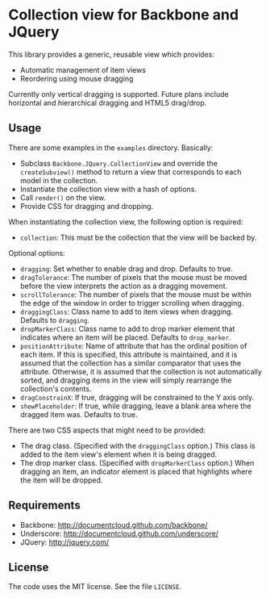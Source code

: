 Collection view for Backbone and JQuery
=======================================

This library provides a generic, reusable view which provides:

* Automatic management of item views
* Reordering using mouse dragging

Currently only vertical dragging is supported. Future plans include horizontal and hierarchical dragging and HTML5 drag/drop.

Usage
-----

There are some examples in the `examples` directory. Basically:

* Subclass `Backbone.JQuery.CollectionView` and override the `createSubview()` method to return a view that corresponds to each model in the collection.
* Instantiate the collection view with a hash of options.
* Call `render()` on the view.
* Provide CSS for dragging and dropping.

When instantiating the collection view, the following option is required:

* `collection`: This must be the collection that the view will be backed by.

Optional options:

* `dragging`: Set whether to enable drag and drop. Defaults to true.
* `dragTolerance`: The number of pixels that the mouse must be moved before the view interprets the action as a dragging movement.
* `scrollTolerance`: The number of pixels that the mouse must be within the edge of the window in order to trigger scrolling when dragging.
* `draggingClass`: Class name to add to item views when dragging. Defaults to `dragging`.
* `dropMarkerClass`: Class name to add to drop marker element that indicates where an item will be placed. Defaults to `drop_marker`.
* `positionAttribute`: Name of attribute that has the ordinal position of each item. If this is specified, this attribute is maintained, and it is assumed that the collection has a similar comparator that uses the attribute. Otherwise, it is assumed that the collection is not automatically sorted, and dragging items in the view will simply rearrange the collection's contents.
* `dragConstrainX`: If true, dragging will be constrained to the Y axis only.
* `showPlaceholder`: If true, while dragging, leave a blank area where the dragged item was. Defaults to true.

There are two CSS aspects that might need to be provided:

* The drag class. (Specified with the `draggingClass` option.) This class is added to the item view's element when it is being dragged.
* The drop marker class. (Specified with `dropMarkerClass` option.) When dragging an item, an indicator element is placed that highlights where the item will be dropped.

Requirements
------------

* Backbone: http://documentcloud.github.com/backbone/
* Underscore: http://documentcloud.github.com/underscore/
* JQuery: http://jquery.com/

License
-------

The code uses the MIT license. See the file `LICENSE`.
